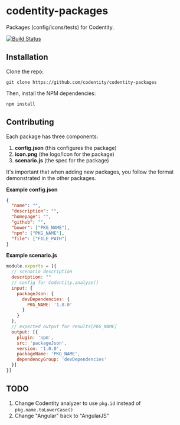 # codentity-packages

Packages (config/icons/tests) for Codentity.

[![Build Status](https://travis-ci.org/codentity/codentity-packages.svg)](https://travis-ci.org/codentity/codentity-packages)

## Installation

Clone the repo:

```
git clone https://github.com/codentity/codentity-packages
```

Then, install the NPM dependencies:

```
npm install
```

## Contributing

Each package has three components:

1. **config.json** (this configures the package)
2. **icon.png** (the logo/icon for the package)
3. **scenario.js** (the spec for the package)

It's important that when adding new packages, you follow the format demonstrated
in the other packages.

**Example config.json**

```json
{
  "name": "",
  "description": "",
  "homepage": "",
  "github": "",
  "bower": ["PKG_NAME"],
  "npm": ["PKG_NAME"],
  "file": ["FILE_PATH"]
}
```

**Example scenario.js**
```js
module.exports = [{
  // scenario description
  description: ""
  // config for Codentity.analyze()
  input: {
    packageJson: {
      devDependencies: {
        PKG_NAME: '1.0.0'
      }
    }
  },
  // expected output for results[PKG_NAME]
  output: [{
    plugin: 'npm',
    src: 'packageJson',
    version: '1.0.0',
    packageName: 'PKG_NAME',
    dependencyGroup: 'devDependencies'
  }]
}]
```

## TODO

1. Change Codentity analyzer to use `pkg.id` instead of `pkg.name.toLowerCase()`
2. Change "Angular" back to "AngularJS"
